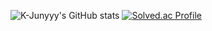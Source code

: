 ![K-Junyyy's GitHub stats](https://github-readme-stats.vercel.app/api?username=K-Junyyy&show_icons=true&theme=dark)
[![Solved.ac Profile](http://mazassumnida.wtf/api/generate_badge?boj=백준아이디)](https://solved.ac/백준아이디)
